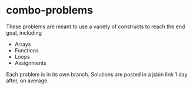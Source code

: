 # combo-problems
These problems are meant to use a variety of constructs to reach the end goal, including

- Arrays
- Functions
- Loops
- Assignments

Each problem is in its own branch.  Solutions are posted in a jsbin link 1 day after, on average.
